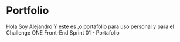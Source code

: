 # Portfolio 
Hola Soy Alejandro
Y este es ,o portafolio para uso personal y para el Challenge ONE Front-End Sprint 01 - Portafolio
